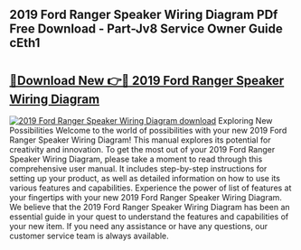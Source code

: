 ## 2019 Ford Ranger Speaker Wiring Diagram PDf Free Download - Part-Jv8 Service Owner Guide cEth1

# <h2><a href="http://dfkv8w.blite.top/?on=2019+Ford+Ranger+Speaker+Wiring+Diagram">🔗Download New 👉🔴 2019 Ford Ranger Speaker Wiring Diagram</a></h2>

[![2019 Ford Ranger Speaker Wiring Diagram download](https://i.imgur.com/lujVjoI.png)](http://dfkv8w.blite.top/?on=2019+Ford+Ranger+Speaker+Wiring+Diagram)
Exploring New Possibilities Welcome to the world of possibilities with your new 2019 Ford Ranger Speaker Wiring Diagram! This manual explores its potential for creativity and innovation. To get the most out of your 2019 Ford Ranger Speaker Wiring Diagram, please take a moment to read through this comprehensive user manual. It includes step-by-step instructions for setting up your product, as well as detailed information on how to use its various features and capabilities. Experience the power of list of features at your fingertips with your new 2019 Ford Ranger Speaker Wiring Diagram. We believe that the 2019 Ford Ranger Speaker Wiring Diagram has been an essential guide in your quest to understand the features and capabilities of your new item. If you need any assistance or have any questions, our customer service team is always available.
